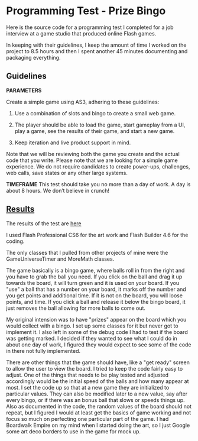 # Programming Test - Prize Bingo
Here is the source code for a programming test I completed for a job interview at a game studio that produced online Flash games.

In keeping with their guidelines, I keep the amount of time I worked on the project to 8.5 hours and then I spent another 45 minutes documenting and packaging everything.

## Guidelines 
**PARAMETERS**

Create a simple game using AS3, adhering to these guidelines:

1. Use a combination of slots and bingo to create a small web game.

2. The player should be able to load the game, start gameplay from a UI, play a game, see
the results of their game, and start a new game.

3. Keep iteration and live product support in mind.

Note that we will be reviewing both the game you create and the actual code that you write. Please note that we are looking for a simple game experience. We do not require candidates to create power-ups, challenges, web calls, save states or any other large systems. 

**TIMEFRAME**
This test should take you no more than a day of work. A day is about 8 hours. We don’t believe
in crunch!

## [Results](http://amigaabattoir.github.io/ProgrammingTest-PrizeBingo)

The results of the test are [here](http://amigaabattoir.github.io/ProgrammingTest-PrizeBingo)

I used Flash Professional CS6 for the art work and Flash Builder 4.6 for the coding.

The only classes that I pulled from other projects of mine were the GameUniverseTimer and MoreMath classes.

The game basically is a bingo game, where balls roll in from the right and you have to grab the ball you need. If you click on the ball and drag it up towards the board, it will turn green and it is used on your board. If you "use" a ball that has a number on your board, it marks off the number and you get points and additional time. If it is not on the board, you will loose points, and time. If you click a ball and release it below the bingo board, it just removes the ball allowing for more balls to come out.

My original intension was to have "prizes" appear on the board which you would collect with a bingo. I set up some classes for it but never got to implement it. I also left in some of the debug code I had to test if the board was getting marked. I decided if they wanted to see what I could do in about one day of work, I figured they would expect to see some of the code in there not fully implemented.

There are other things that the game should have, like a "get ready" screen to allow the user to view the board. I tried to keep the code fairly easy to adjust. One of the things that needs to be play tested and adjusted accordingly would be the initial speed of the balls and how many appear at most. I set the code up so that at a new game they are initialized to particular values. They can also be modified later to a new value, say after every bingo, or if there was an bonus ball that slows or speeds things up. Also as documented in the code, the random values of the board should not repeat, but I figured I would at least get the basics of game working and not focus so much on perfecting one particular part of the game. I had Boardwalk Empire on my mind when I started doing the art, so I just Google some art deco borders to use in the game for mock up. 
